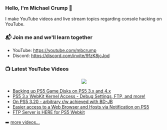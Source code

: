 ### Hello, I'm Michael Crump 👋

I make YouTube videos and live stream topics regarding console hacking on YouTube. 

### 📬 Join me and we'll learn together

- YouTube: https://youtube.com/mbcrump
- Discord: https://discord.com/invite/9fzK8jcJpd

### 📺 Latest YouTube Videos

<div align="center">

[<img src="https://img.shields.io/badge/-Subscribe-red?style=for-the-badge&logo=youtube&logoColor=white"/>](https://www.youtube.com/c/mbcrump?sub_confirmation=1)

</div>

<!-- YOUTUBE:START -->
- [Backing up PS5 Game Disks on PS5 3.x and 4.x](https://www.youtube.com/watch?v=xekttYk8PWA)
- [PS5 3.x WebKit Kernel Access - Debug Settings, FTP, and more!](https://www.youtube.com/watch?v=JslsLqRAk0Y)
- [On PS5 3.20 - arbitrary r/w achieved with BD-JB](https://www.youtube.com/watch?v=2T1rhvlO3f4)
- [Easier access to a Web Browser and Hosts via Notification on PS5](https://www.youtube.com/watch?v=6nCrzSuV4TU)
- [FTP Server is HERE for PS5 Webkit](https://www.youtube.com/watch?v=loaYZWOSPHE)
<!-- YOUTUBE:END -->

➡️ [more videos...](https://youtube.com/mbcrump)

